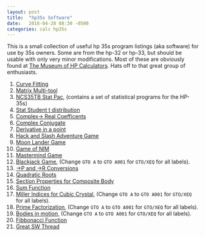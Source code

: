 ```yaml
---
layout: post
title:  "hp35s Software"
date:   2016-04-28 08:30 -0500
categories: calc hp35s
---
```

This is a small collection of useful hp 35s program listings (aka software) for use by 35s owners.  Some are from the hp-32 or hp-33, but should be usable with only very minor modifications.  Most of these are obviously found at [The Museum of HP Calculators](http://www.hpmuseum.org/).  Hats off to that great group of enthusiasts.

1.  [Curve Fitting](http://www.stefanv.com/calculators/hp35s_curve_fitting.html)
2.  [Matrix Multi-tool](http://www.stefanv.com/calculators/hp35s_matrix_multitool.html)
3.  [NCS35TB Stat Pac](http://www.namirshammas.com/NCSStatPac/NCSSTATPAC.htm), (contains a set of statistical programs for the HP-35s)
4.  [Stat Student t distribution](http://www.hpmuseum.org/forum/post-44542.html#pid44542)
5.  [Complex-> Real Coefficents](http://www.hpmuseum.org/cgi-sys/cgiwrap/hpmuseum/archv018.cgi?read=140944)
6.  [Complex Conjugate](http://www.hpmuseum.org/cgi-sys/cgiwrap/hpmuseum/archv017.cgi?read=121176)
7.  [Derivative in a point](http://www.hpmuseum.org/software/35derivp.htm)
8.  [Hack and Slash Adventure Game](http://www.hpmuseum.org/software/35hacksl.htm)
9.  [Moon Lander Game](http://www.hpmuseum.org/software/35moonla.htm)
10. [Game of NIM](http://www.hpmuseum.org/software/35nim.htm)
11. [Mastermind Game](http://www.hpmuseum.org/software/35cowbul.htm)
12. [Blackjack Game](http://www.hpmuseum.org/software/32blkjck.htm), (Change `GTO A` to `GTO A001` for `GTO/XEQ` for all labels).
12. [->P and ->R Conversions](http://www.hpmuseum.org/software/35polrec.htm)
13. [Quadratic Roots](http://www.hpmuseum.org/software/35quadrt.htm)
14. [Section Properties for Composite Body](http://www.hpmuseum.org/software/35seprop.htm)
15. [Sum Function](http://www.hpmuseum.org/software/35sumfun.htm)
16. [Miller Indices for Cubic Crystal](http://www.hpmuseum.org/software/33miller.htm), (Change `GTO A` to `GTO A001` for `GTO/XEQ` for all labels).
17. [Prime Factorization](http://www.hpmuseum.org/software/33prifac.htm), (Change `GTO A` to `GTO A001` for `GTO/XEQ` for all labels).
18. [Bodies in motion](http://www.hpmuseum.org/software/33smotn.htm), (Change `GTO A` to `GTO A001` for `GTO/XEQ` for all labels).
19. [Fibbonacci Function](http://www.hpmuseum.org/software/34fibon.htm)
20. [Great SW Thread](http://www.hpmuseum.org/forum/thread-3785.html)